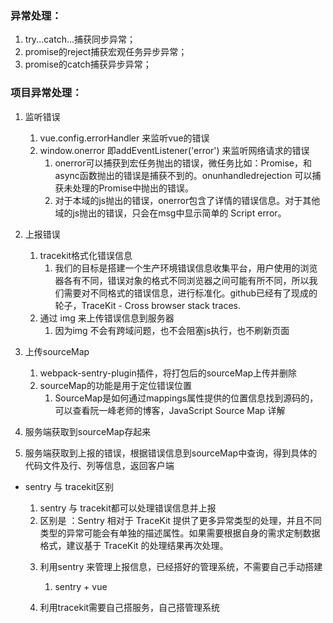 ### 异常处理：
  1. try...catch...捕获同步异常；
  2. promise的reject捕获宏观任务异步异常；
  3. promise的catch捕获异步异常；
  <!-- https://juejin.cn/post/6844903462002491399#heading-10 -->


### 项目异常处理：
  1. 监听错误
      1. vue.config.errorHandler 来监听vue的错误
      2. window.onerror 即addEventListener('error') 来监听网络请求的错误
          1. onerror可以捕获到宏任务抛出的错误，微任务比如：Promise，和async函数抛出的错误是捕获不到的。onunhandledrejection 可以捕获未处理的Promise中抛出的错误。
          2. 对于本域的js抛出的错误，onerror包含了详情的错误信息。对于其他域的js抛出的错误，只会在msg中显示简单的 Script error。
  
  2. 上报错误
      1. tracekit格式化错误信息
          1. 我们的目标是搭建一个生产环境错误信息收集平台，用户使用的浏览器各有不同，错误对象的格式不同浏览器之间可能有所不同，所以我们需要对不同格式的错误信息，进行标准化。github已经有了现成的轮子，TraceKit - Cross browser stack traces.
      2. 通过 img 来上传错误信息到服务器
          1. 因为img 不会有跨域问题，也不会阻塞js执行，也不刷新页面

  3. 上传sourceMap
      1. webpack-sentry-plugin插件，将打包后的sourceMap上传并删除
      2. sourceMap的功能是用于定位错误位置
          1. SourceMap是如何通过mappings属性提供的位置信息找到源码的，可以查看阮一峰老师的博客，JavaScript Source Map 详解
  
  4. 服务端获取到sourceMap存起来

  5. 服务端获取到上报的错误，根据错误信息到sourceMap中查询，得到具体的代码文件及行、列等信息，返回客户端

  <!-- https://baijiahao.baidu.com/s?id=1708390524836385001&wfr=spider&for=pc -->
  <!-- https://juejin.cn/post/6844904169359294477 -->

  * sentry 与 tracekit区别
      1. sentry 与 tracekit都可以处理错误信息并上报
      2. 区别是 ：Sentry 相对于 TraceKit 提供了更多异常类型的处理，并且不同类型的异常可能会有单独的描述属性。如果需要根据自身的需求定制数据格式，建议基于 TraceKit 的处理结果再次处理。
      <!-- https://www.wangt.cc/2020/12/%E5%89%8D%E7%AB%AF%E5%BC%82%E5%B8%B8%E8%A7%A3%E6%9E%90/ -->

      3.  利用sentry 来管理上报信息，已经搭好的管理系统，不需要自己手动搭建
          1. sentry + vue
          <!-- https://blog.csdn.net/teddyWithPig/article/details/121948261 -->

      4. 利用tracekit需要自己搭服务，自己搭管理系统